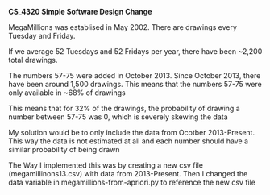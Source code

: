 **CS_4320 Simple Software Design Change**

MegaMillions was establised in May 2002. There are drawings every Tuesday and Friday.

If we average 52 Tuesdays and 52 Fridays per year, there have been ~2,200 total drawings.

The numbers 57-75 were added in October 2013. Since October 2013, there have been around 1,500 drawings. This means that the numbers 57-75 were only available in ~68% of drawings

This means that for 32% of the drawings, the probability of drawing a number between 57-75 was 0, which is severely skewing the data

My solution would be to only include the data from Ocotber 2013-Present. This way the data is not estimated at all and each number should have a similar probability of being drawn

The Way I implemented this was by creating a new csv file (megamillinons13.csv) with data from 2013-Present. Then I changed the data variable in megamillions-from-apriori.py to reference the new csv file
